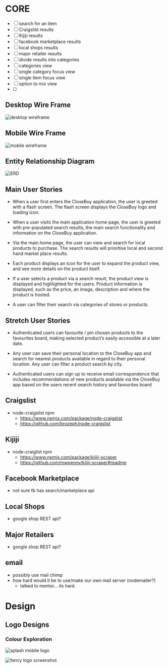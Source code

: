 # CORE 
   - [ ] search for an item
   - [ ] Craigslist results
   - [ ] Kijiji results
   - [ ] facebook marketplace results
   - [ ] local shops results
   - [ ] major retailer results
   - [ ] divide results into categories
   - [ ] categories view
   - [ ] single category focus view
   - [ ] single item focus view
   - [ ] option to mix view
   - [ ] 

## Desktop Wire Frame
![desktop wireframe](https://github.com/kgrayallday/closebuy/blob/development/Planning/wire-desktop.png?raw=true)

## Mobile Wire Frame
![mobile wireframe](https://github.com/kgrayallday/closebuy/blob/development/Planning/wire-mobile.png?raw=true)

## Entity Relationship Diagram 
![ERD](https://github.com/kgrayallday/closebuy/blob/development/Planning/ERD-10.22.21.png?raw=true)

## Main User Stories

- When a user first enters the CloseBuy application, the user is greeted with a flash screen. The flash screen displays the CloseBuy logo and loading icon.

- When a user visits the main application home page, the user is greeted with pre-populated search results, the main search functionality and information on the CloseBuy application.

- Via the main home page, the user can view and search for local products to purchase. The search results will prioritise local and second hand market place results.

- Each product displays an icon for the user to expand the product view, and see more details on the product itself.

- If a user selects a product via a search result, the product view is displayed and highlighted for the users. Product information is displayed, such as the price, an image, description and where the product is hosted. 

- A user can filter their search via categories of stores or products.

## Stretch User Stories 

- Authenticated users can favourite / pin chosen products to the favourites board, making selected product’s easily accessible at a later date. 

- Any user can save their personal location to the CloseBuy app and search for nearest products available in regard to their personal location. Any user can filter a product search by city.

- Authenticated users can sign up to receive email correspondence that includes recommendations of new products available via the CloseBuy app based on the users recent search history and favourites board 

## Craigslist
 - node-craigslist npm
   - https://www.npmjs.com/package/node-craigslist
   - https://github.com/brozeph/node-craigslist

## Kijiji
 - node-craiglist npm
   - https://www.npmjs.com/package/kijiji-scraper
   - https://github.com/mwpenny/kijiji-scraper#readme

## Facebook Marketplace
   - not sure fb has search/marketplace api

## Local Shops
   - google shop REST api?

## Major Retailers
 - google shop REST api? 

## email
 - possibly use mail chimp
 - how hard would it be to use/make our own mail server (nodemailer?)
   - talked to mentor... its hard.

# Design
## Logo Designs
### Colour Exploration
![splash mobile logo](splash-logo-10.22.21.png)

![fancy logo screenshot](fancy-logo-10.25.21.png)